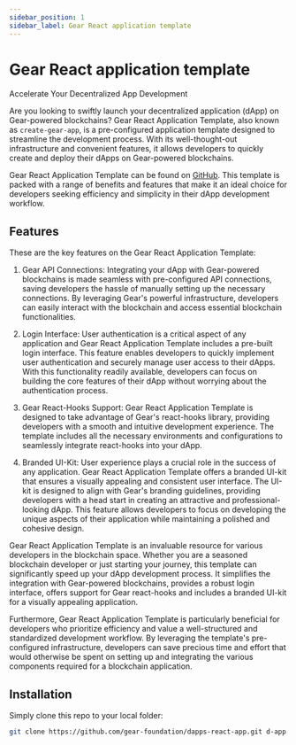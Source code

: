 ```yaml
---
sidebar_position: 1
sidebar_label: Gear React application template
---
```


# Gear React application template

Accelerate Your Decentralized App Development

Are you looking to swiftly launch your decentralized application (dApp) on Gear-powered blockchains? 
Gear React Application Template, also known as `create-gear-app`, is a pre-configured application template designed to streamline the development process. With its well-thought-out infrastructure and convenient features, it allows developers to quickly create and deploy their dApps on Gear-powered blockchains.

Gear React Application Template can be found on [GitHub](https://github.com/gear-foundation/dapps-react-app). This template is packed with a range of benefits and features that make it an ideal choice for developers seeking efficiency and simplicity in their dApp development workflow.

## Features

These are the key features on the Gear React Application Template:

1. Gear API Connections: Integrating your dApp with Gear-powered blockchains is made seamless with pre-configured API connections, saving developers the hassle of manually setting up the necessary connections. By leveraging Gear's powerful infrastructure, developers can easily interact with the blockchain and access essential blockchain functionalities.

2. Login Interface: User authentication is a critical aspect of any application and Gear React Application Template includes a pre-built login interface. This feature enables developers to quickly implement user authentication and securely manage user access to their dApps. With this functionality readily available, developers can focus on building the core features of their dApp without worrying about the authentication process.

3. Gear React-Hooks Support: Gear React Application Template is designed to take advantage of Gear's react-hooks library, providing developers with a smooth and intuitive development experience. The template includes all the necessary environments and configurations to seamlessly integrate react-hooks into your dApp.

4. Branded UI-Kit: User experience plays a crucial role in the success of any application. Gear React Application Template offers a branded UI-kit that ensures a visually appealing and consistent user interface. The UI-kit is designed to align with Gear's branding guidelines, providing developers with a head start in creating an attractive and professional-looking dApp. This feature allows developers to focus on developing the unique aspects of their application while maintaining a polished and cohesive design.

Gear React Application Template is an invaluable resource for various developers in the blockchain space. Whether you are a seasoned blockchain developer or just starting your journey, this template can significantly speed up your dApp development process. It simplifies the integration with Gear-powered blockchains, provides a robust login interface, offers support for Gear react-hooks and includes a branded UI-kit for a visually appealing application.

Furthermore, Gear React Application Template is particularly beneficial for developers who prioritize efficiency and value a well-structured and standardized development workflow. By leveraging the template's pre-configured infrastructure, developers can save precious time and effort that would otherwise be spent on setting up and integrating the various components required for a blockchain application.

## Installation

Simply clone this repo to your local folder:

```sh
git clone https://github.com/gear-foundation/dapps-react-app.git d-app
```
